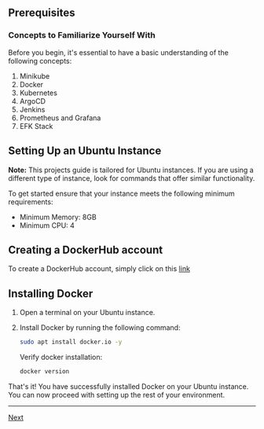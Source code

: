## Prerequisites

### Concepts to Familiarize Yourself With
Before you begin, it's essential to have a basic understanding of the following concepts:

1. Minikube
2. Docker
3. Kubernetes
4. ArgoCD
5. Jenkins
6. Prometheus and Grafana
7. EFK Stack

## Setting Up an Ubuntu Instance
**Note:** This projects guide is tailored for Ubuntu instances. If you are using a different type of instance, look for commands that offer similar functionality.

To get started ensure that your instance meets the following minimum requirements:

- Minimum Memory: 8GB
- Minimum CPU: 4

## Creating a DockerHub account 
To create a DockerHub account, simply click on this [link](https://hub.docker.com/) 

## Installing Docker

1. Open a terminal on your Ubuntu instance.

2. Install Docker by running the following command:

   ```sh
   sudo apt install docker.io -y
   ```

   Verify docker installation: 

   ```sh
   docker version
   ```
   

That's it! You have successfully installed Docker on your Ubuntu instance. You can now proceed with setting up the rest of your environment.

---

[Next](./Understand-Our-Django-Application.md)